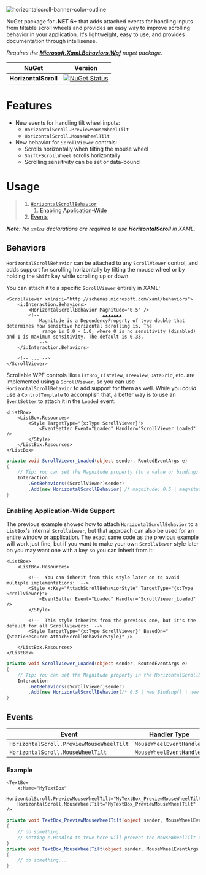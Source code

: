 ![horizontalscroll-banner-color-outline](https://github.com/radj307/HorizontalScroll/assets/1927798/d2560e6b-159c-4663-a466-c3701c4154a1)

NuGet package for **.NET 6+** that adds attached events for handling inputs from tiltable scroll wheels and provides an easy way to improve scrolling behavior in your application.
It's lightweight, easy to use, and provides documentation through intellisense.

*Requires the [**Microsoft.Xaml.Behaviors.Wpf**](https://www.nuget.org/packages/Microsoft.Xaml.Behaviors.Wpf/) nuget package.*

| NuGet                | Version                                                                                                                                                         |
|----------------------|-----------------------------------------------------------------------------------------------------------------------------------------------------------------|
| **HorizontalScroll** | [![NuGet Status](http://img.shields.io/nuget/v/HorizontalScroll.svg?style=flat-square&logo=nuget&label=NuGet)](https://www.nuget.org/packages/HorizontalScroll) |

# Features

- New events for handling tilt wheel inputs:
  - `HorizontalScroll.PreviewMouseWheelTilt`
  - `HorizontalScroll.MouseWheelTilt`
- New behavior for `ScrollViewer` controls:
  - Scrolls horizontally when tilting the mouse wheel
  - `Shift+ScrollWheel` scrolls horizontally
  - Scrolling sensitivity can be set or data-bound

# Usage

> 1. [`HorizontalScrollBehavior`](#behaviors)
>    1. [Enabling Application-Wide](#enabling-application-wide-support)
> 2. [Events](#events)

***Note:** No `xmlns` declarations are required to use **HorizontalScroll** in XAML.*

## Behaviors

`HorizontalScrollBehavior` can be attached to any `ScrollViewer` control, and adds support for scrolling horizontally by tilting the mouse wheel or by holding the `Shift` key while scrolling up or down.  

You can attach it to a specific `ScrollViewer` entirely in XAML:  
```xaml
<ScrollViewer xmlns:i="http://schemas.microsoft.com/xaml/behaviors">
    <i:Interaction.Behaviors>
        <HorizontalScrollBehavior Magnitude="0.5" />
        <!--                       ▲▲▲▲▲▲▲
            Magnitude is a DependencyProperty of type double that determines how sensitive horizontal scrolling is. The
             range is 0.0 - 1.0, where 0 is no sensitivity (disabled) and 1 is maximum sensitivity. The default is 0.33.
            -->
    </i:Interaction.Behaviors>

    <!-- ... -->
</ScrollViewer>
```
Scrollable WPF controls like `ListBox`, `ListView`, `TreeView`, `DataGrid`, etc. are implemented using a `ScrollViewer`, so you can use `HorizontalScrollBehavior` to add support for them as well. 
While you *could* use a `ControlTemplate` to accomplish that, a better way is to use an `EventSetter` to attach it in the `Loaded` event:  
```xaml
<ListBox>
    <ListBox.Resources>
        <Style TargetType="{x:Type ScrollViewer}">
            <EventSetter Event="Loaded" Handler="ScrollViewer_Loaded" />
        </Style>
    </ListBox.Resources>
</ListBox>
```
```csharp
private void ScrollViewer_Loaded(object sender, RoutedEventArgs e)
{
    // Tip: You can set the Magnitude property (to a value or binding) in the HorizontalScrollBehavior constructor.
    Interaction
        .GetBehaviors((ScrollViewer)sender)
        .Add(new HorizontalScrollBehavior( /* magnitude: 0.5 | magnitudeBinding: new Binding() */ ));
}
```

### Enabling Application-Wide Support

The previous example showed how to attach `HorizontalScrollBehavior` to a `ListBox`'s internal `ScrollViewer`, but that approach can also be used for an entire window or application. The exact same code as the previous example will work just fine, but if you want to make your own `ScrollViewer` style later on you may want one with a key so you can inherit from it:  
```xaml
<ListBox>
    <ListBox.Resources>

        <!--  You can inherit from this style later on to avoid multiple implementations:  -->
        <Style x:Key="AttachScrollBehaviorStyle" TargetType="{x:Type ScrollViewer}">
            <EventSetter Event="Loaded" Handler="ScrollViewer_Loaded" />
        </Style>

        <!--  This style inherits from the previous one, but it's the default for all ScrollViewers:  -->
        <Style TargetType="{x:Type ScrollViewer}" BasedOn="{StaticResource AttachScrollBehaviorStyle}" />

    </ListBox.Resources>
</ListBox>
```
```csharp
private void ScrollViewer_Loaded(object sender, RoutedEventArgs e)
{
    // Tip: You can set the Magnitude property in the HorizontalScrollBehavior constructor.
    Interaction
        .GetBehaviors((ScrollViewer)sender)
        .Add(new HorizontalScrollBehavior(/* 0.5 | new Binding() | new MultiBinding() */));
}
```

## Events

| Event                                    | Handler Type             | EventArgs Type        |
|------------------------------------------|--------------------------|-----------------------|
| `HorizontalScroll.PreviewMouseWheelTilt` | `MouseWheelEventHandler` | `MouseWheelEventArgs` |
| `HorizontalScroll.MouseWheelTilt`        | `MouseWheelEventHandler` | `MouseWheelEventArgs` |

### Example

```xaml
<TextBox
    x:Name="MyTextBox"
    HorizontalScroll.PreviewMouseWheelTilt="MyTextBox_PreviewMouseWheelTilt"
    HorizontalScroll.MouseWheelTilt="MyTextBox_PreviewMouseWheelTilt" />
```

```csharp
private void TextBox_PreviewMouseWheelTilt(object sender, MouseWheelEventArgs e)
{
    // do something...
    // setting e.Handled to true here will prevent the MouseWheelTilt event from firing.
}
private void TextBox_MouseWheelTilt(object sender, MouseWheelEventArgs e)
{
    // do something...
}
```

